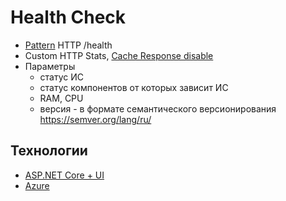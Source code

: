 # Health Check

- [Pattern](https://microservices.io/patterns/observability/health-check-api.html) HTTP /health
- Custom HTTP Stats, [Cache Response disable](https://learn.microsoft.com/en-us/aspnet/core/host-and-deploy/health-checks?source=recommendations&view=aspnetcore-6.0)
- Параметры
	- статус ИС
	- статус компонентов от которых зависит ИС 
	- RAM, CPU	
	- версия - в формате семантического версионирования https://semver.org/lang/ru/

## Технологии

- [ASP.NET Core + UI](https://learn.microsoft.com/en-us/dotnet/architecture/microservices/implement-resilient-applications/monitor-app-health?source=recommendations)
- [Azure](https://learn.microsoft.com/en-us/azure/service-fabric/service-fabric-health-introduction)